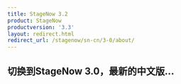 ```yaml
---
title: StageNow 3.2
product: StageNow
productversion: '3.3'
layout: redirect.html
redirect_url: /stagenow/sn-cn/3-0/about/
---
```


## 切换到StageNow 3.0，最新的中文版...